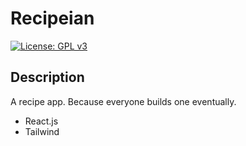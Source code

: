 # Recipeian

[![License: GPL v3](https://img.shields.io/badge/License-GPLv3-blue.svg)](https://www.gnu.org/licenses/gpl-3.0)

## Description

A recipe app. Because everyone builds one eventually.

* React.js
* Tailwind